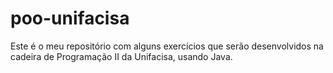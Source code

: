 # poo-unifacisa
Este é o meu repositório com alguns exercícios que serão desenvolvidos na cadeira de Programação II da Unifacisa, usando Java.
